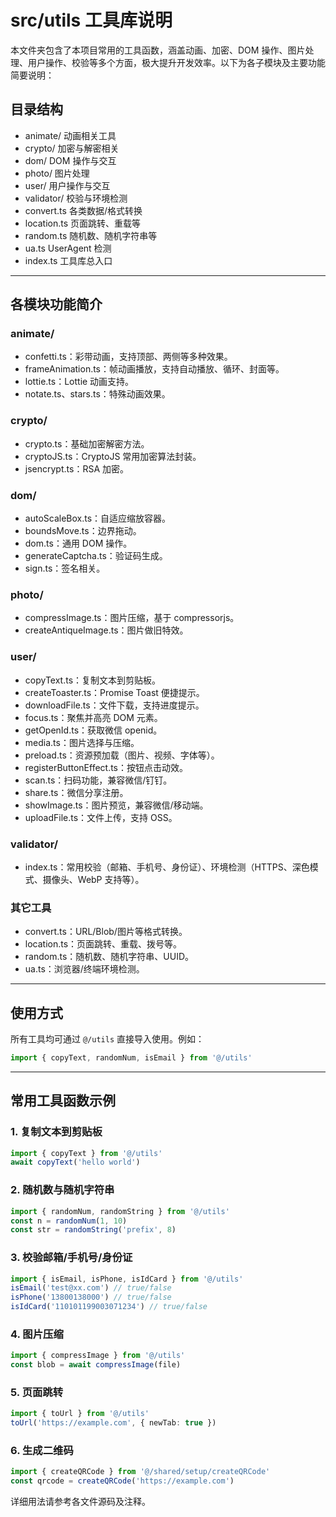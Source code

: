 # src/utils 工具库说明

本文件夹包含了本项目常用的工具函数，涵盖动画、加密、DOM 操作、图片处理、用户操作、校验等多个方面，极大提升开发效率。以下为各子模块及主要功能简要说明：

## 目录结构

- animate/ 动画相关工具
- crypto/ 加密与解密相关
- dom/ DOM 操作与交互
- photo/ 图片处理
- user/ 用户操作与交互
- validator/ 校验与环境检测
- convert.ts 各类数据/格式转换
- location.ts 页面跳转、重载等
- random.ts 随机数、随机字符串等
- ua.ts UserAgent 检测
- index.ts 工具库总入口

---

## 各模块功能简介

### animate/

- confetti.ts：彩带动画，支持顶部、两侧等多种效果。
- frameAnimation.ts：帧动画播放，支持自动播放、循环、封面等。
- lottie.ts：Lottie 动画支持。
- notate.ts、stars.ts：特殊动画效果。

### crypto/

- crypto.ts：基础加密解密方法。
- cryptoJS.ts：CryptoJS 常用加密算法封装。
- jsencrypt.ts：RSA 加密。

### dom/

- autoScaleBox.ts：自适应缩放容器。
- boundsMove.ts：边界拖动。
- dom.ts：通用 DOM 操作。
- generateCaptcha.ts：验证码生成。
- sign.ts：签名相关。

### photo/

- compressImage.ts：图片压缩，基于 compressorjs。
- createAntiqueImage.ts：图片做旧特效。

### user/

- copyText.ts：复制文本到剪贴板。
- createToaster.ts：Promise Toast 便捷提示。
- downloadFile.ts：文件下载，支持进度提示。
- focus.ts：聚焦并高亮 DOM 元素。
- getOpenId.ts：获取微信 openid。
- media.ts：图片选择与压缩。
- preload.ts：资源预加载（图片、视频、字体等）。
- registerButtonEffect.ts：按钮点击动效。
- scan.ts：扫码功能，兼容微信/钉钉。
- share.ts：微信分享注册。
- showImage.ts：图片预览，兼容微信/移动端。
- uploadFile.ts：文件上传，支持 OSS。

### validator/

- index.ts：常用校验（邮箱、手机号、身份证）、环境检测（HTTPS、深色模式、摄像头、WebP 支持等）。

### 其它工具

- convert.ts：URL/Blob/图片等格式转换。
- location.ts：页面跳转、重载、拨号等。
- random.ts：随机数、随机字符串、UUID。
- ua.ts：浏览器/终端环境检测。

---

## 使用方式

所有工具均可通过 `@/utils` 直接导入使用。例如：

```ts
import { copyText, randomNum, isEmail } from '@/utils'
```

---

## 常用工具函数示例

### 1. 复制文本到剪贴板

```ts
import { copyText } from '@/utils'
await copyText('hello world')
```

### 2. 随机数与随机字符串

```ts
import { randomNum, randomString } from '@/utils'
const n = randomNum(1, 10)
const str = randomString('prefix', 8)
```

### 3. 校验邮箱/手机号/身份证

```ts
import { isEmail, isPhone, isIdCard } from '@/utils'
isEmail('test@xx.com') // true/false
isPhone('13800138000') // true/false
isIdCard('110101199003071234') // true/false
```

### 4. 图片压缩

```ts
import { compressImage } from '@/utils'
const blob = await compressImage(file)
```

### 5. 页面跳转

```ts
import { toUrl } from '@/utils'
toUrl('https://example.com', { newTab: true })
```

### 6. 生成二维码

```ts
import { createQRCode } from '@/shared/setup/createQRCode'
const qrcode = createQRCode('https://example.com')
```

详细用法请参考各文件源码及注释。
